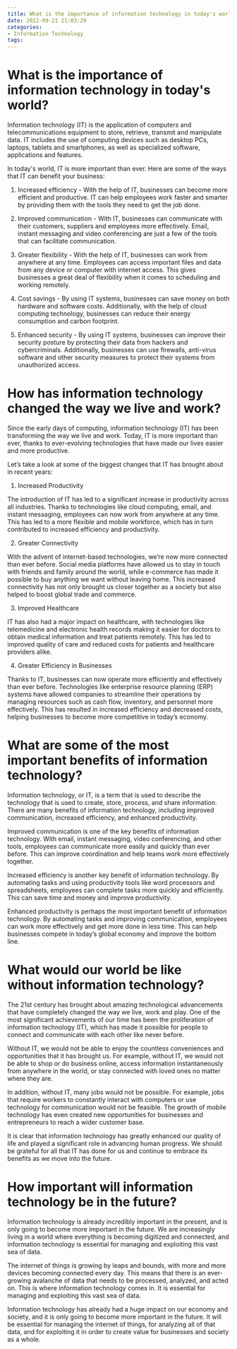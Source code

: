 ```yaml
---
title: What is the importance of information technology in today's world
date: 2022-09-21 21:03:29
categories:
- Information Technology
tags:
---
```



#  What is the importance of information technology in today's world?

Information technology (IT) is the application of computers and telecommunications equipment to store, retrieve, transmit and manipulate data. IT includes the use of computing devices such as desktop PCs, laptops, tablets and smartphones, as well as specialized software, applications and features.

In today's world, IT is more important than ever. Here are some of the ways that IT can benefit your business:

1. Increased efficiency - With the help of IT, businesses can become more efficient and productive. IT can help employees work faster and smarter by providing them with the tools they need to get the job done.

2. Improved communication - With IT, businesses can communicate with their customers, suppliers and employees more effectively. Email, instant messaging and video conferencing are just a few of the tools that can facilitate communication.

3. Greater flexibility - With the help of IT, businesses can work from anywhere at any time. Employees can access important files and data from any device or computer with internet access. This gives businesses a great deal of flexibility when it comes to scheduling and working remotely.

4. Cost savings - By using IT systems, businesses can save money on both hardware and software costs. Additionally, with the help of cloud computing technology, businesses can reduce their energy consumption and carbon footprint.

5. Enhanced security - By using IT systems, businesses can improve their security posture by protecting their data from hackers and cybercriminals. Additionally, businesses can use firewalls, anti-virus software and other security measures to protect their systems from unauthorized access.

#  How has information technology changed the way we live and work?

Since the early days of computing, information technology (IT) has been transforming the way we live and work. Today, IT is more important than ever, thanks to ever-evolving technologies that have made our lives easier and more productive.

Let’s take a look at some of the biggest changes that IT has brought about in recent years:

 

1. Increased Productivity

The introduction of IT has led to a significant increase in productivity across all industries. Thanks to technologies like cloud computing, email, and instant messaging, employees can now work from anywhere at any time. This has led to a more flexible and mobile workforce, which has in turn contributed to increased efficiency and productivity.

2. Greater Connectivity

With the advent of internet-based technologies, we’re now more connected than ever before. Social media platforms have allowed us to stay in touch with friends and family around the world, while e-commerce has made it possible to buy anything we want without leaving home. This increased connectivity has not only brought us closer together as a society but also helped to boost global trade and commerce.

3. Improved Healthcare

IT has also had a major impact on healthcare, with technologies like telemedicine and electronic health records making it easier for doctors to obtain medical information and treat patients remotely. This has led to improved quality of care and reduced costs for patients and healthcare providers alike.

4. Greater Efficiency in Businesses

Thanks to IT, businesses can now operate more efficiently and effectively than ever before. Technologies like enterprise resource planning (ERP) systems have allowed companies to streamline their operations by managing resources such as cash flow, inventory, and personnel more effectively. This has resulted in increased efficiency and decreased costs, helping businesses to become more competitive in today’s economy.

#  What are some of the most important benefits of information technology?

Information technology, or IT, is a term that is used to describe the technology that is used to create, store, process, and share information. There are many benefits of information technology, including improved communication, increased efficiency, and enhanced productivity.

Improved communication is one of the key benefits of information technology. With email, instant messaging, video conferencing, and other tools, employees can communicate more easily and quickly than ever before. This can improve coordination and help teams work more effectively together.

Increased efficiency is another key benefit of information technology. By automating tasks and using productivity tools like word processors and spreadsheets, employees can complete tasks more quickly and efficiently. This can save time and money and improve productivity.

Enhanced productivity is perhaps the most important benefit of information technology. By automating tasks and improving communication, employees can work more effectively and get more done in less time. This can help businesses compete in today’s global economy and improve the bottom line.

#  What would our world be like without information technology?

The 21st century has brought about amazing technological advancements that have completely changed the way we live, work and play. One of the most significant achievements of our time has been the proliferation of information technology (IT), which has made it possible for people to connect and communicate with each other like never before.

Without IT, we would not be able to enjoy the countless conveniences and opportunities that it has brought us. For example, without IT, we would not be able to shop or do business online, access information instantaneously from anywhere in the world, or stay connected with loved ones no matter where they are.

In addition, without IT, many jobs would not be possible. For example, jobs that require workers to constantly interact with computers or use technology for communication would not be feasible. The growth of mobile technology has even created new opportunities for businesses and entrepreneurs to reach a wider customer base.

It is clear that information technology has greatly enhanced our quality of life and played a significant role in advancing human progress. We should be grateful for all that IT has done for us and continue to embrace its benefits as we move into the future.

#  How important will information technology be in the future?

Information technology is already incredibly important in the present, and is only going to become more important in the future. We are increasingly living in a world where everything is becoming digitized and connected, and information technology is essential for managing and exploiting this vast sea of data.

The internet of things is growing by leaps and bounds, with more and more devices becoming connected every day. This means that there is an ever-growing avalanche of data that needs to be processed, analyzed, and acted on. This is where information technology comes in. It is essential for managing and exploiting this vast sea of data.

Information technology has already had a huge impact on our economy and society, and it is only going to become more important in the future. It will be essential for managing the internet of things, for analyzing all of that data, and for exploiting it in order to create value for businesses and society as a whole.